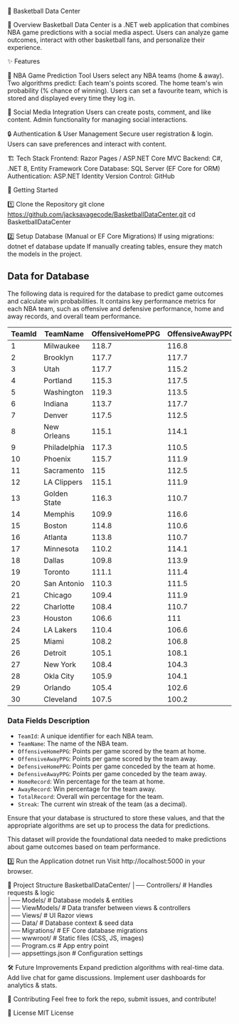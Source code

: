 🏀 Basketball Data Center

📌 Overview
Basketball Data Center is a .NET web application that combines NBA game predictions with a social media aspect. Users can analyze game outcomes, interact with other basketball fans, and personalize their experience.

✨ Features

🔢 NBA Game Prediction Tool
Users select any NBA teams (home & away).
Two algorithms predict:
Each team's points scored.
The home team's win probability (% chance of winning).
Users can set a favourite team, which is stored and displayed every time they log in.

💬 Social Media Integration
Users can create posts, comment, and like content.
Admin functionality for managing social interactions.

🔒 Authentication & User Management
Secure user registration & login.
Users can save preferences and interact with content.

🏗️ Tech Stack
Frontend: Razor Pages / ASP.NET Core MVC
Backend: C#, .NET 8, Entity Framework Core
Database: SQL Server (EF Core for ORM)
Authentication: ASP.NET Identity
Version Control: GitHub

🚀 Getting Started

1️⃣ Clone the Repository
git clone https://github.com/jacksavagecode/BasketballDataCenter.git
cd BasketballDataCenter

2️⃣ Setup Database (Manual or EF Core Migrations)
If using migrations:
dotnet ef database update
If manually creating tables, ensure they match the models in the project.

## Data for Database

The following data is required for the database to predict game outcomes and calculate win probabilities. It contains key performance metrics for each NBA team, such as offensive and defensive performance, home and away records, and overall team performance.

| TeamId | TeamName       | OffensiveHomePPG | OffensiveAwayPPG | DefensiveHomePPG | DefensiveAwayPPG | HomeRecord | AwayRecord | TotalRecord | Streak |
|--------|----------------|------------------|------------------|------------------|------------------|------------|------------|-------------|--------|
| 1      | Milwaukee      | 118.7            | 116.8            | 109.9            | 114.2            | 0.722      | 0.556      | 0.639       | 0.6    |
| 2      | Brooklyn       | 117.7            | 117.7            | 110.1            | 115.9            | 0.778      | 0.556      | 0.667       | 0.6    |
| 3      | Utah           | 117.7            | 115.2            | 105.8            | 111.4            | 0.861      | 0.583      | 0.634       | 0.6    |
| 4      | Portland       | 115.3            | 117.5            | 114              | 115.6            | 0.556      | 0.611      | 0.583       | 0.5    |
| 5      | Washington     | 119.3            | 113.5            | 119.2            | 118.4            | 0.528      | 0.417      | 0.472       | 0.4    |
| 6      | Indiana        | 113.7            | 117.7            | 115.6            | 115.8            | 0.361      | 0.583      | 0.472       | 0.4    |
| 7      | Denver         | 117.5            | 112.5            | 112.1            | 110.7            | 0.694      | 0.611      | 0.653       | 0.6    |
| 8      | New Orleans    | 115.1            | 114.1            | 113.7            | 116.1            | 0.5        | 0.361      | 0.431       | 0.4    |
| 9      | Philadelphia   | 117.3            | 110.5            | 108.7            | 107.6            | 0.806      | 0.556      | 0.681       | 0.6    |
| 10     | Phoenix        | 115.7            | 111.9            | 107              | 109.6            | 0.75       | 0.583      | 0.708       | 0.6    |
| 11     | Sacramento     | 115              | 112.5            | 119.4            | 115.4            | 0.444      | 0.417      | 0.431       | 0.4    |
| 12     | LA Clippers    | 115.1            | 111.9            | 108.1            | 107.4            | 0.722      | 0.583      | 0.653       | 0.6    |
| 13     | Golden State   | 116.3            | 110.7            | 111.3            | 113.8            | 0.694      | 0.389      | 0.542       | 0.5    |
| 14     | Memphis        | 109.9            | 116.6            | 110.7            | 114.7            | 0.5        | 0.556      | 0.528       | 0.5    |
| 15     | Boston         | 114.8            | 110.6            | 111.8            | 111.8            | 0.583      | 0.417      | 0.5         | 0.4    |
| 16     | Atlanta        | 113.8            | 110.7            | 108.3            | 112.9            | 0.694      | 0.444      | 0.569       | 0.5    |
| 17     | Minnesota      | 110.2            | 114.1            | 116.4            | 119              | 0.361      | 0.278      | 0.319       | 0.4    |
| 18     | Dallas         | 109.8            | 113.9            | 110.7            | 109.9            | 0.583      | 0.583      | 0.583       | 0.5    |
| 19     | Toronto        | 111.1            | 111.4            | 109.6            | 113.9            | 0.444      | 0.306      | 0.375       | 0.3    |
| 20     | San Antonio    | 110.3            | 111.5            | 113.6            | 111.7            | 0.389      | 0.528      | 0.458       | 0.4    |
| 21     | Chicago        | 109.4            | 111.9            | 111.1            | 112              | 0.417      | 0.444      | 0.431       | 0.4    |
| 22     | Charlotte      | 108.4            | 110.7            | 108.5            | 115.1            | 0.5        | 0.417      | 0.458       | 0.4    |
| 23     | Houston        | 106.6            | 111              | 115.1            | 118.3            | 0.25       | 0.222      | 0.236       | 0.2    |
| 24     | LA Lakers      | 110.4            | 106.6            | 107.3            | 105.6            | 0.583      | 0.583      | 0.583       | 0.6    |
| 25     | Miami          | 108.2            | 106.8            | 109              | 108.2            | 0.583      | 0.528      | 0.556       | 0.5    |
| 26     | Detroit        | 105.1            | 108.1            | 108.1            | 114              | 0.361      | 0.194      | 0.278       | 0.2    |
| 27     | New York       | 108.4            | 104.3            | 104.8            | 104.6            | 0.694      | 0.444      | 0.569       | 0.5    |
| 28     | Okla City      | 105.9            | 104.1            | 118              | 113.3            | 0.278      | 0.333      | 0.306       | 0.3    |
| 29     | Orlando        | 105.4            | 102.6            | 114.4            | 112.2            | 0.306      | 0.278      | 0.292       | 0.3    |
| 30     | Cleveland      | 107.5            | 100.2            | 114.3            | 110.2            | 0.361      | 0.25       | 0.306       | 0.4    |

### Data Fields Description
- `TeamId`: A unique identifier for each NBA team.
- `TeamName`: The name of the NBA team.
- `OffensiveHomePPG`: Points per game scored by the team at home.
- `OffensiveAwayPPG`: Points per game scored by the team away.
- `DefensiveHomePPG`: Points per game conceded by the team at home.
- `DefensiveAwayPPG`: Points per game conceded by the team away.
- `HomeRecord`: Win percentage for the team at home.
- `AwayRecord`: Win percentage for the team away.
- `TotalRecord`: Overall win percentage for the team.
- `Streak`: The current win streak of the team (as a decimal).

Ensure that your database is structured to store these values, and that the appropriate algorithms are set up to process the data for predictions.

This dataset will provide the foundational data needed to make predictions about game outcomes based on team performance.

3️⃣ Run the Application
dotnet run
Visit http://localhost:5000 in your browser.

📂 Project Structure
BasketballDataCenter/
│── Controllers/         # Handles requests & logic  
│── Models/              # Database models & entities  
│── ViewModels/          # Data transfer between views & controllers  
│── Views/               # UI Razor views  
│── Data/                # Database context & seed data  
│── Migrations/          # EF Core database migrations  
│── wwwroot/             # Static files (CSS, JS, images)  
│── Program.cs           # App entry point  
│── appsettings.json     # Configuration settings  

🛠️ Future Improvements
Expand prediction algorithms with real-time data.
Add live chat for game discussions.
Implement user dashboards for analytics & stats.

🏀 Contributing
Feel free to fork the repo, submit issues, and contribute!

📄 License
MIT License
